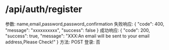 # /api/auth/register

参数: name,email,password,password_confirmation
失败响应: {
"code": 400,
"message": "xxxxxxxxxx",
"success": false
}
成功响应: {
"code": 200,
"success": true,
"message": "XXX:An email will be sent to your email address,Please Check!"
}
方法: POST
登录: 否
